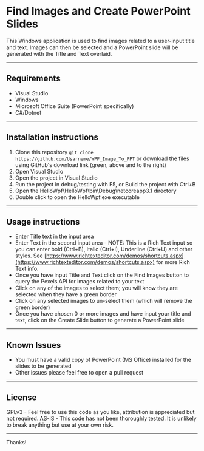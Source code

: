 # Find Images and Create PowerPoint Slides

This Windows application is used to find images related to a user-input title and text. Images can then be selected and a PowerPoint slide will be generated with the Title and Text overlaid.

---

## Requirements

- Visual Studio
- Windows
- Microsoft Office Suite (PowerPoint specifically)
- C#/Dotnet

---

## Installation instructions

1. Clone this repository `git clone https://github.com/Usarneme/WPF_Image_To_PPT` or download the files using GitHub's download link (green, above and to the right)
2. Open Visual Studio
3. Open the project in Visual Studio
4. Run the project in debug/testing with F5, or Build the project with Ctrl+B
5. Open the HelloWpf\HelloWpf\bin\Debug\netcoreapp3.1 directory
6. Double click to open the HelloWpf.exe executable

---

## Usage instructions

- Enter Title text in the input area
- Enter Text in the second input area - NOTE: This is a Rich Text input so you can enter bold (Ctrl+B), Italic (Ctrl+I), Underline (Ctrl+U) and other styles. See [https://www.richtexteditor.com/demos/shortcuts.aspx](https://www.richtexteditor.com/demos/shortcuts.aspx) for more Rich Text info.
- Once you have input Title and Text click on the Find Images button to query the Pexels API for images related to your text
- Click on any of the images to select them; you will know they are selected when they have a green border
- Click on any selected images to un-select them (which will remove the green border)
- Once you have chosen 0 or more images and have input your title and text, click on the Create Slide button to generate a PowerPoint slide

---

## Known Issues

- You must have a valid copy of PowerPoint (MS Office) installed for the slides to be generated
- Other issues please feel free to open a pull request

---

## License

GPLv3 - Feel free to use this code as you like, attribution is appreciated but not required.
AS-IS - This code has not been thoroughly tested. It is unlikely to break anything but use at your own risk.

---

Thanks!